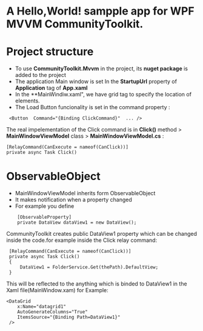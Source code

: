 # A Hello,World! sampple app for WPF MVVM CommunityToolkit.

# Project structure 
- To use **CommunityToolkit.Mvvm** in the project, its **nuget package** is added to the project
- The application Main window is set In the **StartupUrl** property of **Application** tag of **App.xaml**
- In the **MainWindiw.xaml", we have grid tag to specify the location of elements.
- The Load Button funcionality is set in the command property :
```
 <Button  Command="{Binding ClickCommand}"  ... />
```
  The real impelementation of the Click command is in **Click()** method > **MainWindowViewModel** class > **MainWindowViewModel.cs** :
```
[RelayCommand(CanExecute = nameof(CanClick))]
private async Task Click()
```
# ObservableObject
- MainWindowViewModel inherits form ObservableObject
- It makes notification when a property changed
- For example you define 
```
    [ObservableProperty]
    private DataView dataView1 = new DataView();
```
CommunityToolkit creates public DataView1 property which can be changed inside the code.for example inside the Click relay command:
```
 [RelayCommand(CanExecute = nameof(CanClick))]
 private async Task Click()
 {
     DataView1 = FolderService.Get(thePath).DefaultView;   
 }
```
This will be reflected to the anything which is binded to DataView1 in the Xaml file(MainWindow.xam)
for Example:
```
<DataGrid
    x:Name="datagrid1"
    AutoGenerateColumns="True" 
    ItemsSource="{Binding Path=DataView1}"
 />
```



